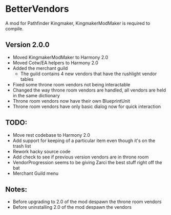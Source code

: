 # BetterVendors
A mod for Pathfinder Kingmaker, KingmakerModMaker is required to compile.

## Version 2.0.0
* Moved KingmakerModMaker to Harmony 2.0
* Moved Cotw/EA helpers to Harmony 2.0
* Added the merchant guild
  * The guild contains 4 new vendors that have the rushlight vendor tables
* Fixed some throne room vendors not being interactable
* Changed the way throne room vendors are handled, all vendors are held in the same dictionary
* Throne room vendors now have their own BlueprintUnit
* Throne room vendors have only basic dialog now for quick interaction

## TODO:
* Move rest codebase to Harmony 2.0
* Add support for keeping of a particular item even though it's on the trash list
* Rework hacky source code
* Add check to see if previous version vendors are in throne room
* VendorProgression seems to be giving Zarci the best stuff right off the bat
* Merchant Guild menu

## Notes:
* Before upgrading to 2.0 of the mod despawn the throne room vendors
* Before uninstalling 2.0 of the mod despawn the vendors 

